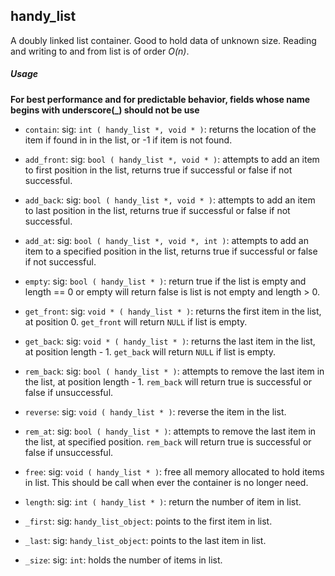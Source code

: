 ## handy_list

A doubly linked list container. Good to hold data of 
unknown size. Reading and writing to and from list is of order *O(n)*.

##### Usage

**For best performance and for predictable behavior, fields whose name
begins with underscore(_) should not be use**


* `contain`: sig: `int ( handy_list *, void * )`: returns the location of
the item if found in in the list, or -1 if item is not found.

* `add_front`: sig: `bool ( handy_list *, void * )`: attempts to add an item to
 first position in the list, returns true if successful or false if not successful.
 
* `add_back`: sig: `bool ( handy_list *, void * )`: attempts to add an item to
last position in the list, returns true if successful or false if not successful.

* `add_at`: sig: `bool ( handy_list *, void *, int )`: attempts to add an item to a specified
position in the list, returns true if successful or false if not successful.

* `empty`: sig: `bool ( handy_list * )`: return true if the list is empty and length == 0
or empty will return false is list is not empty and length > 0.

* `get_front`: sig: `void * ( handy_list * )`: returns the first item in the list, at position 0.
`get_front` will return `NULL` if list is empty.

* `get_back`: sig: `void * ( handy_list * )`: returns the last item in the list, at position length - 1.
`get_back` will return `NULL` if list is empty.

* `rem_back`: sig: `bool ( handy_list * )`: attempts to remove the last item in the list, at position length - 1.
`rem_back` will return true is successful or false if unsuccessful.

* `reverse`: sig: `void ( handy_list * )`: reverse the item in the list.

* `rem_at`: sig: `bool ( handy_list * )`: attempts to remove the last item in the list, at specified position.
`rem_back` will return true is successful or false if unsuccessful.

* `free`: sig: `void ( handy_list * )`: free all memory allocated to hold items in list. This should be call when ever
the container is no longer need.

* `length`: sig: `int ( handy_list * )`: return the number of item in list.


* `_first`: sig: `handy_list_object`: points to the first item in list.
* `_last`: sig: `handy_list_object`: points to the last item in list.
* `_size`: sig: `int`: holds the number of items in list.
